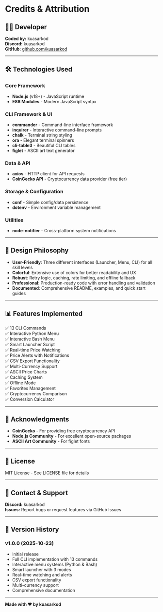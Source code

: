 # Credits & Attribution

## 👨‍💻 Developer

**Coded by:** kuasarkod  
**Discord:** kuasarkod  
**GitHub:** [github.com/kuasarkod](https://github.com/kuasarkod)

---

## 🛠️ Technologies Used

### Core Framework
- **Node.js** (v18+) - JavaScript runtime
- **ES6 Modules** - Modern JavaScript syntax

### CLI Framework & UI
- **commander** - Command-line interface framework
- **inquirer** - Interactive command-line prompts
- **chalk** - Terminal string styling
- **ora** - Elegant terminal spinners
- **cli-table3** - Beautiful CLI tables
- **figlet** - ASCII art text generator

### Data & API
- **axios** - HTTP client for API requests
- **CoinGecko API** - Cryptocurrency data provider (free tier)

### Storage & Configuration
- **conf** - Simple config/data persistence
- **dotenv** - Environment variable management

### Utilities
- **node-notifier** - Cross-platform system notifications

---

## 🎨 Design Philosophy

- **User-Friendly**: Three different interfaces (Launcher, Menu, CLI) for all skill levels
- **Colorful**: Extensive use of colors for better readability and UX
- **Robust**: Retry logic, caching, rate limiting, and offline fallback
- **Professional**: Production-ready code with error handling and validation
- **Documented**: Comprehensive README, examples, and quick start guides

---

## 📊 Features Implemented

✅ 13 CLI Commands  
✅ Interactive Python Menu  
✅ Interactive Bash Menu  
✅ Smart Launcher Script  
✅ Real-time Price Watching  
✅ Price Alerts with Notifications  
✅ CSV Export Functionality  
✅ Multi-Currency Support  
✅ ASCII Price Charts  
✅ Caching System  
✅ Offline Mode  
✅ Favorites Management  
✅ Cryptocurrency Comparison  
✅ Conversion Calculator  

---

## 🙏 Acknowledgments

- **CoinGecko** - For providing free cryptocurrency API
- **Node.js Community** - For excellent open-source packages
- **ASCII Art Community** - For figlet fonts

---

## 📜 License

MIT License - See LICENSE file for details

---

## 💬 Contact & Support

**Discord:** kuasarkod  
**Issues:** Report bugs or request features via GitHub Issues

---

## 🌟 Version History

### v1.0.0 (2025-10-23)
- Initial release
- Full CLI implementation with 13 commands
- Interactive menu systems (Python & Bash)
- Smart launcher with 3 modes
- Real-time watching and alerts
- CSV export functionality
- Multi-currency support
- Comprehensive documentation

---

**Made with ❤️ by kuasarkod**
